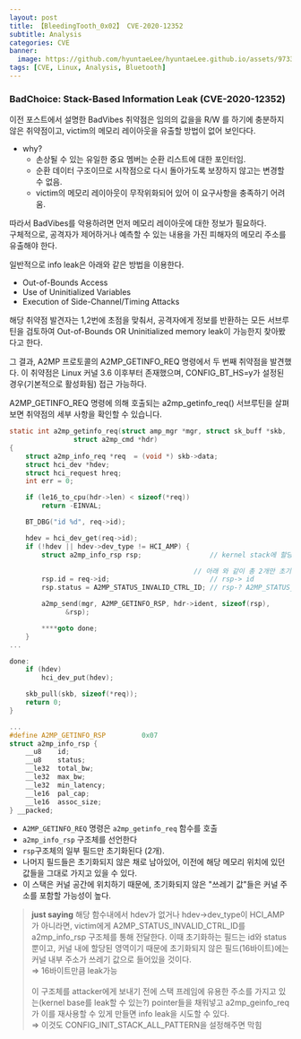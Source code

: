 ```yaml
---
layout: post
title: 【BleedingTooth_0x02】 CVE-2020-12352
subtitle: Analysis
categories: CVE
banner:
  image: https://github.com/hyuntaeLee/hyuntaeLee.github.io/assets/97331148/f322bc9f-ad7c-4b01-928a-78781d21fe15
tags: [CVE, Linux, Analysis, Bluetooth]
---
```


### **BadChoice: Stack-Based Information Leak (CVE-2020-12352)**

이전 포스트에서 설명한 BadVibes 취약점은 임의의 값을을 R/W 를 하기에 충분하지 않은 취약점이고, victim의 메모리 레이아웃을 유출할 방법이 없어 보인다다.
- why?
  - 손상될 수 있는 유일한 중요 멤버는 순환 리스트에 대한 포인터임.
  - 순환 데이터 구조이므로 시작점으로 다시 돌아가도록 보장하지 않고는 변경할 수 없음.
  - victim의 메모리 레이아웃이 무작위화되어 있어 이 요구사항을 충족하기 어려움.

따라서 BadVibes를 악용하려면 먼저 메모리 레이아웃에 대한 정보가 필요하다. <br>
구체적으로, 공격자가 제어하거나 예측할 수 있는 내용을 가진 피해자의 메모리 주소를 유출해야 한다.

일반적으로 info leak은 아래와 같은 방법을 이용한다.
- Out-of-Bounds Access
- Use of Uninitialized Variables
- Execution of Side-Channel/Timing Attacks

해당 취약점 발견자는 1,2번에 초점을 맞춰서, 공격자에게 정보를 반환하는 모든 서브루틴을 검토하여 Out-of-Bounds OR Uninitialized memory leak이 가능한지 찾아봤다고 한다.

그 결과, A2MP 프로토콜의 A2MP_GETINFO_REQ 명령에서 두 번째 취약점을 발견했다. 이 취약점은 Linux 커널 3.6 이후부터 존재했으며, CONFIG_BT_HS=y가 설정된 경우(기본적으로 활성화됨) 접근 가능하다.

A2MP_GETINFO_REQ 명령에 의해 호출되는 a2mp_getinfo_req() 서브루틴을 살펴보면 취약점의 세부 사항을 확인할 수 있습니다.

```c
static int a2mp_getinfo_req(struct amp_mgr *mgr, struct sk_buff *skb,
			    struct a2mp_cmd *hdr)
{
	struct a2mp_info_req *req  = (void *) skb->data;
	struct hci_dev *hdev;
	struct hci_request hreq;
	int err = 0;

	if (le16_to_cpu(hdr->len) < sizeof(*req))
		return -EINVAL;

	BT_DBG("id %d", req->id);

	hdev = hci_dev_get(req->id);
	if (!hdev || hdev->dev_type != HCI_AMP) {
		struct a2mp_info_rsp rsp;                 // kernel stack에 할당됨

                                              // 아래 와 같이 총 2개만 초기화
		rsp.id = req->id;                         // rsp-> id
		rsp.status = A2MP_STATUS_INVALID_CTRL_ID; // rsp-? A2MP_STATUS_INVALID_CTRL_ID

		a2mp_send(mgr, A2MP_GETINFO_RSP, hdr->ident, sizeof(rsp),
			  &rsp);

		****goto done;
	}
...

done:
	if (hdev)
		hci_dev_put(hdev);

	skb_pull(skb, sizeof(*req));
	return 0;
}

...
#define A2MP_GETINFO_RSP         0x07
struct a2mp_info_rsp {
	__u8	id;
	__u8	status;
	__le32	total_bw;
	__le32	max_bw;
	__le32	min_latency;
	__le16	pal_cap;
	__le16	assoc_size;
} __packed;
```

- `A2MP_GETINFO_REQ` 명령은 `a2mp_getinfo_req` 함수를 호출
- `a2mp_info_rsp` 구조체를 선언한다
- `rsp`구조체의 일부 필드만 초기화된다 (2개).
- 나머지 필드들은 초기화되지 않은 채로 남아있어, 이전에 해당 메모리 위치에 있던 값들을 그대로 가지고 있을 수 있다.
- 이 스택은 커널 공간에 위치하기 때문에, 초기화되지 않은 "쓰레기 값"들은 커널 주소를 포함할 가능성이 높다.

> **just saying**
>해당 함수내에서 hdev가 없거나 hdev→dev_type이 HCI_AMP가 아니라면, victim에게 A2MP_STATUS_INVALID_CTRL_ID를 a2mp_info_rsp 구조체를 통해 전달한다. 이때 초기화하는 필드는 id와 status 뿐이고, 커널 내에 할당된 영역이기 때문에 초기화되지 않은 필드(16바이트)에는 커널 내부 주소가 쓰레기 값으로 들어있을 것이다.<br>
> ⇒ 16바이트만큼 leak가능
><br><br>
>이 구조체를 attacker에게 보내기 전에 스택 프레임에 유용한 주소를 가지고 있는(kernel base를 leak할 수 있는?) pointer들을 채워넣고 a2mp_geinfo_req가 이를 재사용할 수 있게 만들면 info leak을 시도할 수 있다.
><br>
> ⇒ 이것도 CONFIG_INIT_STACK_ALL_PATTERN을 설정해주면 막힘